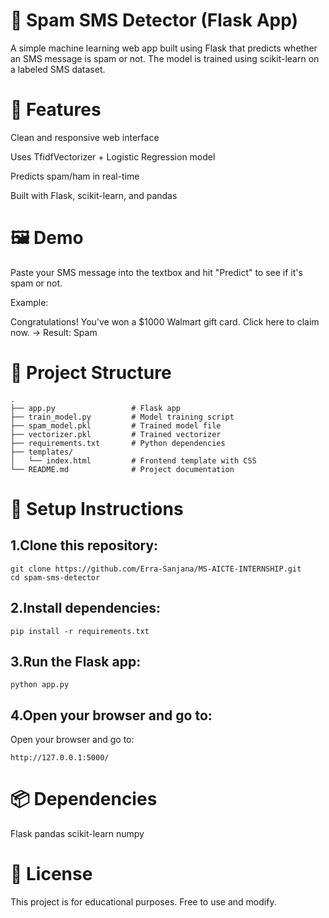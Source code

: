 # 📩 Spam SMS Detector (Flask App)
A simple machine learning web app built using Flask that predicts whether an SMS message is spam or not. The model is trained using scikit-learn on a labeled SMS dataset.

# 🚀 Features
Clean and responsive web interface

Uses TfidfVectorizer + Logistic Regression model

Predicts spam/ham in real-time

Built with Flask, scikit-learn, and pandas

# 🖼️ Demo
Paste your SMS message into the textbox and hit "Predict" to see if it's spam or not.

Example:

Congratulations! You've won a $1000 Walmart gift card. Click here to claim now.
→ Result: Spam

# 📁 Project Structure

```
.
├── app.py                 # Flask app
├── train_model.py         # Model training script
├── spam_model.pkl         # Trained model file
├── vectorizer.pkl         # Trained vectorizer
├── requirements.txt       # Python dependencies
├── templates/
│   └── index.html         # Frontend template with CSS
└── README.md              # Project documentation
```
# 🔧 Setup Instructions
## 1.Clone this repository:
```
git clone https://github.com/Erra-Sanjana/MS-AICTE-INTERNSHIP.git
cd spam-sms-detector
```
## 2.Install dependencies:
```
pip install -r requirements.txt
```
## 3.Run the Flask app:
```
python app.py
```
## 4.Open your browser and go to:
Open your browser and go to:
```
http://127.0.0.1:5000/
```

# 📦 Dependencies
Flask
pandas
scikit-learn
numpy

# 📝 License
This project is for educational purposes. Free to use and modify.
